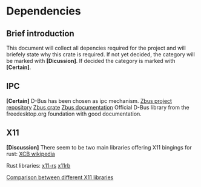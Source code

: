 # Dependencies

## Brief introduction
This document will collect all depencies required for the project and will briefely state why this crate is required.
If not yet decided, the category will be marked with **[Dicussion]**.
If decided the category is marked with **[Certain]**.


## IPC
**[Certain]**
D-Bus has been chosen as ipc mechanism.
[Zbus project repository](https://gitlab.freedesktop.org/dbus/zbus/-/tree/main)
[Zbus crate](https://crates.io/crates/zbus)
[Zbus documentation](https://dbus.pages.freedesktop.org/zbus/)
Official D-Bus library from the freedesktop.org foundation with good documentation.

## X11
**[Discussion]**
There seem to be two main libraries offering X11 bingings for rust:
[XCB wikipedia](https://en.wikipedia.org/wiki/XCB)

Rust libraries:
[x11-rs](https://github.com/AltF02/x11-rs)
[x11rb](https://github.com/psychon/x11rb)

[Comparison between different X11 libraries](https://github.com/psychon/x11rb/blob/master/doc/comparison.md)


